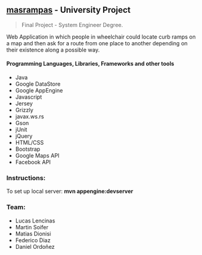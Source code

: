 ## [masrampas](http://masrampas.appspot.com) - University Project
> Final Project - System Engineer Degree.

Web Application in which people in wheelchair could locate curb ramps on a map and then ask for a route from one place to another depending on their existence along a possible way. 

#### Programming Languages, Libraries, Frameworks and other tools
 
 - Java
 - Google DataStore
 - Google AppEngine
 - Javascript
 - Jersey
 - Grizzly
 - javax.ws.rs
 - Gson
 - jUnit
 - jQuery
 - HTML/CSS
 - Bootstrap
 - Google Maps API
 - Facebook API

### Instructions:
To set up local server: **mvn appengine:devserver**  

### Team:
- Lucas Lencinas
- Martin Soifer
- Matias Dionisi
- Federico Diaz
- Daniel Ordoñez

